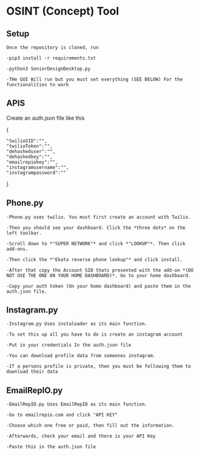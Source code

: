 # OSINT (Concept) Tool

## Setup

```
Once the repository is cloned, run 

-pip3 install -r requirements.txt

-python3 SeniorDesignDesktop.py

-THe GUI Will run but you must set everything (SEE BELOW) For the functionalities to work
```

## APIS

Create an auth.json file like this

{
    
    "twilioSID":"",
    "twilioToken":"",
    "dehasheduser":"",
    "dehashedkey":"",
    "emailrepiokey":"",
    "instagramusername":"",
    "instagrampassword":""


}



## Phone.py
```
-Phone.py uses twilio. You must first create an account with Twilio. 

-Then you should see your dashboard. Click the *three dots* on the left toolbar.

-Scroll down to *"SUPER NETWORK"* and click *"LOOKUP"*. Then click add-ons.

-Then click the *"Ekata reverse phone lookup"* and click install.

-After that copy the Account SID thats presented with the add-on *(DO NOT USE THE ONE ON YOUR HOME DASHBOARD)*. Go to your home dashboard.

-Copy your auth token (On your home dashboard) and paste them in the auth.json file.
```


## Instagram.py
```
-Instagram.py Uses instaloader as its main function.

-To set this up all you have to do is create an instagram account 

-Put in your credentials In the auth.json file

-You can download profile data from someones instagram. 

-If a persons profile is private, then you must be following them to download their data
```


## EmailRepIO.py
```
-EmailRepIO.py Uses EmailRepIO as its main function.

-Go to emailrepio.com and click "API KEY"

-Choose which one free or paid, then fill out the information.

-Afterwards, check your email and there is your API Key

-Paste this in the auth.json file
```